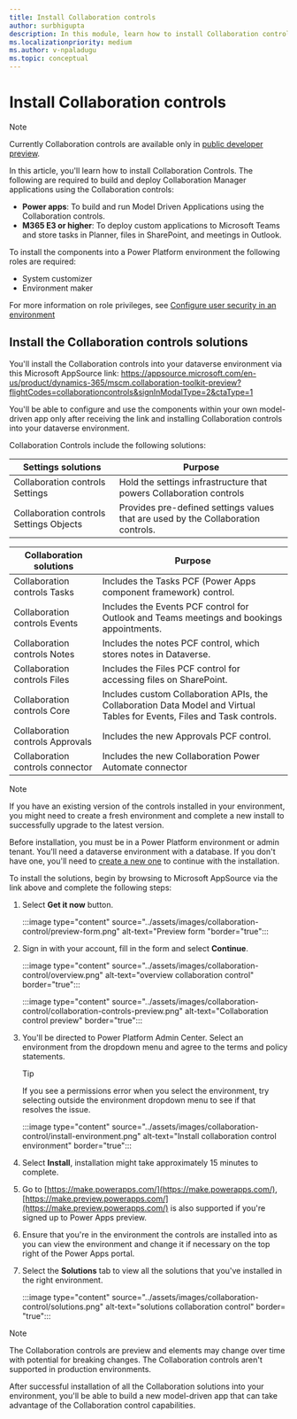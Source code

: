 ```yaml
---
title: Install Collaboration controls
author: surbhigupta
description: In this module, learn how to install Collaboration controls with power apps and Microsoft 365 E3 and how to install collaboration controls solutions.
ms.localizationpriority: medium
ms.author: v-npaladugu
ms.topic: conceptual
---
```


# Install Collaboration controls

> [!NOTE]
> Currently Collaboration controls are available only in [public developer preview](~/resources/dev-preview/developer-preview-intro.md).

In this article, you'll learn how to install Collaboration Controls. The following are required to build and deploy Collaboration Manager applications using the Collaboration controls:

* **Power apps**: To build and run Model Driven Applications using the Collaboration controls.
* **M365 E3 or higher**: To deploy custom applications to Microsoft Teams and store tasks in Planner, files in SharePoint, and meetings in Outlook.

To install the components into a Power Platform environment the following roles are required:

* System customizer
* Environment maker

For more information on role privileges, see [Configure user security in an environment](/power-platform/admin/database-security#predefined-security-roles)

## Install the Collaboration controls solutions

You'll install the Collaboration controls into your dataverse environment via this Microsoft AppSource link: 
https://appsource.microsoft.com/en-us/product/dynamics-365/mscm.collaboration-toolkit-preview?flightCodes=collaborationcontrols&signInModalType=2&ctaType=1


You'll be able to configure and use the components within your own model-driven app only after receiving the link and installing Collaboration controls into your dataverse environment.

Collaboration Controls include the following solutions:

|**Settings solutions** | **Purpose** |
|---|---|
| Collaboration controls Settings | Hold the settings infrastructure that powers Collaboration controls |
| Collaboration controls Settings Objects | Provides pre-defined settings values that are used by the Collaboration controls.|

|**Collaboration solutions** | **Purpose** |
|---|---|
| Collaboration controls Tasks  | Includes the Tasks PCF (Power Apps component framework) control. |
| Collaboration controls Events | Includes the Events PCF control for Outlook and Teams meetings and bookings appointments. |
| Collaboration controls Notes | Includes the notes PCF control, which stores notes in Dataverse. |
| Collaboration controls Files | Includes the Files PCF control for accessing files on SharePoint. |
| Collaboration controls Core |Includes custom Collaboration APIs, the Collaboration Data Model and Virtual Tables for Events, Files and Task controls. |
| Collaboration controls Approvals | Includes the new Approvals PCF control. |
| Collaboration controls connector | Includes the new Collaboration Power Automate connector |

> [!NOTE]
> If you have an existing version of the controls installed in your environment, you might need to create a fresh environment and complete a new install to successfully upgrade to the latest version.

Before installation, you must be in a Power Platform environment or admin tenant. You'll need a dataverse environment with a database. If you don't have one, you'll need to [create a new one](/power-platform/admin/create-environment) to continue with the installation.

To install the solutions, begin by browsing to Microsoft AppSource via the link above and complete the following steps:

1. Select **Get it now** button.

   :::image type="content" source="../assets/images/collaboration-control/preview-form.png" alt-text="Preview form "border="true":::

1. Sign in with your account, fill in the form and select **Continue**.

   :::image type="content" source="../assets/images/collaboration-control/overview.png" alt-text="overview collaboration control" border="true":::

   :::image type="content" source="../assets/images/collaboration-control/collaboration-controls-preview.png" alt-text="Collaboration control preview" border="true":::

1. You'll be directed to Power Platform Admin Center. Select an environment from the dropdown menu and agree to the terms and policy statements.

   > [!TIP]
   > If you see a permissions error when you select the environment, try selecting outside the environment dropdown menu to see if that resolves the issue.

   :::image type="content" source="../assets/images/collaboration-control/install-environment.png" alt-text="Install collaboration control environment" border="true":::

1. Select **Install**, installation might take approximately 15 minutes to complete.

1. Go to [https://make.powerapps.com/](https://make.powerapps.com/), [https://make.preview.powerapps.com/](https://make.preview.powerapps.com/) is also supported if you're signed up to Power Apps preview.

1. Ensure that you're in the environment the controls are installed into as you can view the environment and change it if necessary on the top right of the Power Apps portal.

1. Select the **Solutions** tab to view all the solutions that you've installed in the right environment.

   :::image type="content" source="../assets/images/collaboration-control/solutions.png" alt-text="solutions collaboration control" border= "true":::

> [!NOTE]
> The Collaboration controls are preview and elements may change over time with potential for breaking changes. The Collaboration controls aren't supported in production environments.

After successful installation of all the Collaboration solutions into your environment, you'll be able to build a new model-driven app that can take advantage of the Collaboration control capabilities.
